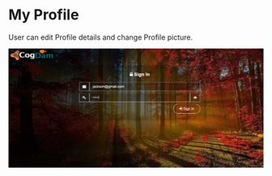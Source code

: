 # My Profile

User can edit Profile details and change Profile picture.

![](../.gitbook/assets/image%20%28128%29.png)

